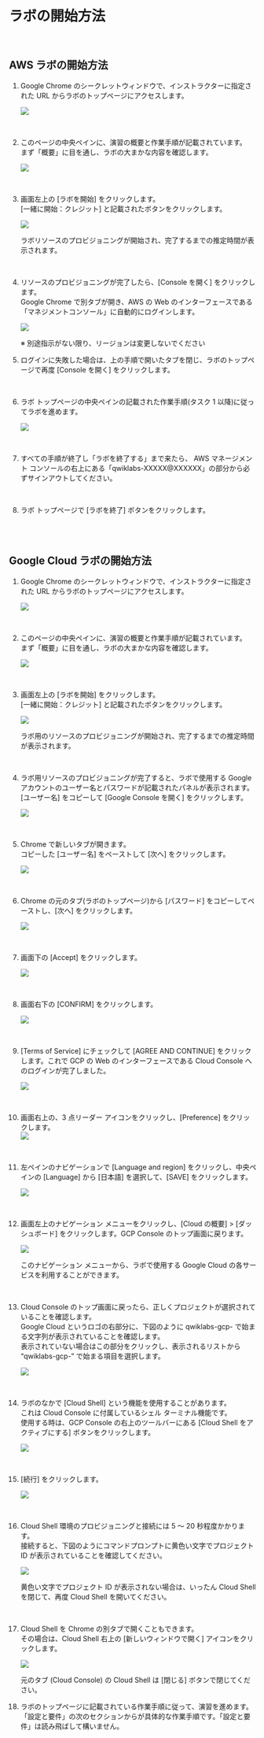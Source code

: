 # ラボの開始方法

<br />

## AWS ラボの開始方法

  
1. Google Chrome のシークレットウィンドウで、インストラクターに指定された URL からラボのトップページにアクセスします。    
  
   ![](https://lh5.googleusercontent.com/0w009Qv_p7XlDITowOB4Iv9rnAmzEi4Hwevns05mGQEmsCoJMMr0G4Psse1Qy0Ii7gJB4W4AkU1vVSmn5ll3SG4LlA2Rnt6pkf-9ST8v8tmIeEcQxrgCWm9NQPT4VrEXu_6UAHdZuzCkXK7l3vZMQw)
    
   <br />
  
2. このページの中央ペインに、演習の概要と作業手順が記載されています。  
   まず「概要」に目を通し、ラボの大まかな内容を確認します。    
   
   ![](https://lh3.googleusercontent.com/JGRjsMn6xc3oLZdzD56XWQQzYPsU-m_uPOyYiSC-FdMGD5T1Yi7kbHzeu3Z0hkgJFvmU7qg4AQg7U4NRcUDlzp9-gTw2jTbscpPeTC2Tx_yNvS8GOjHtW4FIWEuxT8DSF9cJHO0v0m-He4ipCOwAPQ)
    
   <br />

3. 画面左上の [ラボを開始] をクリックします。  
   [一緒に開始：クレジット] と記載されたボタンをクリックします。    
   
   ![](https://lh5.googleusercontent.com/glQ9LdicX5NcCSvIx5RiKp0BllwIbXQ0u6XFfD2jjvdc4uIynD30mf4e0-iMwasJOyX97mOn2t0x6rHuovo4A0FmZ-j6xzulDl6HiQNwn3xSReAGpL3wwt7rop04wFzgyjSAbe-Pz_EbQOWLrDVzig)  
      
   ラボリソースのプロビジョニングが開始され、完了するまでの推定時間が表示されます。
 
   <br />

4. リソースのプロビジョニングが完了したら、[Console を開く] をクリックします。  
     Google Chrome で別タブが開き、AWS の Web のインターフェースである「マネジメントコンソール」に自動的にログインします。  
      
    ![](https://lh4.googleusercontent.com/Td9SQGJJ1TXTjpXkChLHuYEK-41LOcPouRz9CUXX_sVX6YlWIL3rESBNkr543VbZBI1Sj_48CmdWVx3X6bWlGOCc8j8jIMisfsBOgXUWDURACE1PTZrBk5eLZBCEBvUwH_aN98_J-G4kDshZSPIbXw)  
      
    ※ 別途指示がない限り、リージョンは変更しないでください
    
5. ログインに失敗した場合は、上の手順で開いたタブを閉じ、ラボのトップページで再度 [Console を開く] をクリックします。

   <br />

6. ラボ トップページの中央ペインの記載された作業手順(タスク 1 以降)に従ってラボを進めます。  
      
   ![](https://lh6.googleusercontent.com/xRuuHOhuTPlgxz_pjCQnnOZIe2xNg4wHENA02CS1z7djdbMSfvz2tPr6jfoYtli912FfBoxEDuvwEtKQXWf3QxkYuZyz8B5g1n0BM6s6bi1nlFnk5tsDfgvoVf0yUmArM_bE7PPmfetOW2XMU-3frg)
    
   <br />
  

7. すべての手順が終了し「ラボを終了する」まで来たら、 AWS マネージメント コンソールの右上にある「qwiklabs-XXXXX@XXXXXX」の部分から必ずサインアウトしてください。
 
   <br />

8. ラボ トップページで [ラボを終了] ボタンをクリックします。
    
<br />
  
<br />  

## Google Cloud ラボの開始方法  
 
1. Google Chrome のシークレットウィンドウで、インストラクターに指定された URL からラボのトップページにアクセスします。    
   
   ![](https://lh5.googleusercontent.com/HtuRHvT0r9Ij9oUhQNFJoTfQos4tgiZdoAkQRU_PcJUEw7SOFdn6-kKB_sFwpEUz-2sxihMtK_YPjajViyZs3XCXS6iB7UyeL_f_wMG0EgXBkOPo1U-q4ewSYXCnDJOvQQx6sX3s32VI0GiAefctCQ)
    
   <br />  
  
2. このページの中央ペインに、演習の概要と作業手順が記載されています。  
   まず「概要」に目を通し、ラボの大まかな内容を確認します。  
   
   ![](https://lh6.googleusercontent.com/TWKnibR9ZTZXkIMH9pa5A6n-4rtWZJiF3IkAL8K8xCBQSL7rwnge0wCgWkJCF4SzlHZfNfZKGXmCuxFnoIszRaqfLj0WDcRTFBLhi4zktEqOI1sRSSqfYnXmR-_9JmlQEZbKGKnQvl5c-mbuG6qMZw)

   <br />

3. 画面左上の [ラボを開始] をクリックします。  
   [一緒に開始：クレジット] と記載されたボタンをクリックします。  
   
   ![](https://lh5.googleusercontent.com/glQ9LdicX5NcCSvIx5RiKp0BllwIbXQ0u6XFfD2jjvdc4uIynD30mf4e0-iMwasJOyX97mOn2t0x6rHuovo4A0FmZ-j6xzulDl6HiQNwn3xSReAGpL3wwt7rop04wFzgyjSAbe-Pz_EbQOWLrDVzig)  
   
   ラボ用のリソースのプロビジョニングが開始され、完了するまでの推定時間が表示されます。  
   
   <br />
    
4. ラボ用リソースのプロビジョニングが完了すると、ラボで使用する Google アカウントのユーザー名とパスワードが記載されたパネルが表示されます。  
   [ユーザー名] をコピーして [Google Console を開く] をクリックします。  
   
   ![](https://lh6.googleusercontent.com/hyTxXR8_9AtV1r2dnRPOR4lQ1p-O0VaONzft3RBp2Mi9hwpDspZrWBoQ2IzMXSnVo9dBuZF3DFjZeB7SpYSr7udsnK4BVB58C8j32_FJ6PDisaUm5jYEnidHHmLxpslXsk5SlvELJFLo9jvatuqWqg)
    
   <br />

5. Chrome で新しいタブが開きます。  
   コピーした [ユーザー名] をペーストして [次へ] をクリックします。  
   
   ![](https://lh3.googleusercontent.com/U9he6tZmEKmWPvswu4_qCX5T9NcuOVjvzrLCQMUl8FvFjDCktGBo3NYoNBy5VRYU0wwRgK8TGTL2EakpL0NMz_lYMk4aDz_w_6mvziA4HWUcoosJ2pmJyn5cU0wFAoqsmQoPZ5dBsVulbTEaRhk8hw)

   <br />
    
6. Chrome の元のタブ(ラボのトップページ)から [パスワード] をコピーしてペーストし、[次へ] をクリックします。    
   
   ![](https://lh3.googleusercontent.com/dMn_7cfI2Oe_A56Lh4s-mfcltQdtebFVJICX42pjQal_iUre5piSNlgbR6IWJcQA6lJi8qONadU7ZZiJmZlk9aezcDlpUq2Bs7Rb_4aCYvOEUN0UMWiz3rAKrTkyDqG7vYd59eJ2Km0pp24Jb2pRkw)

   <br />
    
7. 画面下の [Accept] をクリックします。  
   
   ![](https://lh6.googleusercontent.com/BigGnwKqkKtljaR2Gp0lnpZ78NZRuhIxN75yD3W_DdUpfOWufBxOA914R3uUOeFVqpu5JRTSs_bx6j4-BM_IZUJ5zkBUFVH_wHlGjc3rAl8aZv8kcTQYlkbMCglisx8Oxl3E6Wmz4TPQ7zHcg96v-A)
 
<br />
   
8. 画面右下の [CONFIRM] をクリックします。  
   
   ![](https://lh4.googleusercontent.com/QTI_euOrd1q4javXCS1FFG0JEvIE9kXURVerr23KXuBHYvuzcrAyOHIomg1l1ELL0EcQZM7vGX2p1g0LGrJyKt9RvMuk_YUB8nIN9hmv1rB4PT1hDB-htM4mtCwUwIoWNcvQIQFSwxR9FH8oaLH9iQ)
    
   <br />  

9. [Terms of Service] にチェックして [AGREE AND CONTINUE] をクリックします。これで GCP の Web のインターフェースである Cloud Console へのログインが完了しました。  
   
   ![](https://lh4.googleusercontent.com/_EGcou5LRJmEyM88GCFX-PBTb74m07n7O7RuZrVzV9lqeMNC-qkd_PkJNeTO4m5JzIoXneCY2TBiMb7csPjB45XAWSflDZ-4SKbKuL7MMiRlzEQjxBF5PctXFVVKnuZ9xxIg6TkC0nEZEW8I-Hzc6A)

   <br />
    
10. 画面右上の、3 点リーダー アイコンをクリックし、[Preference] をクリックします。  
    ![](https://lh4.googleusercontent.com/hMVjgmCINkkJhoC8-EW7W08HGiBbxDtPcH0fmC_YaD0aC6abImkdbcb0Fx5m3e4HubNP_gbDiHX8_DF2LLLBCQc43_jDubkq-C1xcsVhpXNDf8lx0qj4MZCLmw7rRJlqR1u46kyGWMftsBMyiwPVCg)  
  
    <br />    
    
11. 左ペインのナビゲーションで [Language and region] をクリックし、中央ペインの [Language] から [日本語] を選択して、[SAVE] をクリックします。  
    
    ![](https://lh5.googleusercontent.com/ibBfzHTXFKYPKy7O1O59Jt7atyVWt_1u3pGt8ScJJ7cEt7JlsMr7gxNATeodV-1skdzoWMvQuXMcsvHipEXjbGewbu3g4mbWDq8FvzKQ-APAfyI_71X8HzNHkThPm-ew09LN7GAiWG8Bs1T9VHMz-g)  
      
    <br />
    
12. 画面左上のナビゲーション メニューをクリックし、[Cloud の概要] > [ダッシュボード] をクリックします。GCP Console のトップ画面に戻ります。   
    
    ![](https://lh3.googleusercontent.com/VYb8Owxt5AF5wr8bQ5ShLICmJxBxkCmQu70mzHsXhd-rFMMwb8RKt_H8MZKer0Il4ddyUPu2ZwjXZhRFpANK4eg-FmUjqO8t7QqYGvA67nMpXdJD64GHv9uCP1edGE41VJs2ofdBvFhRNtMVKwAneg)  
      
    このナビゲーション メニューから、ラボで使用する Google Cloud の各サービスを利用することができます。  
    
    <br />  
    
13. Cloud Console のトップ画面に戻ったら、正しくプロジェクトが選択されていることを確認します。  
    Google Cloud というロゴの右部分に、下図のように qwiklabs-gcp- で始まる文字列が表示されていることを確認します。  
    表示されていない場合はこの部分をクリックし、表示されるリストから “qwiklabs-gcp-” で始まる項目を選択します。  
      
    ![](https://lh3.googleusercontent.com/lznTmJPgxsdrtufAA0tbJRqBKtvgYpZU1D_m8vfveVzn5EKIZVne46ZhAdFxmsE12l9935233G1vJmStxvPVgIDyu4meGEA44rRY5tWNCrIhyrAAQKMpznfmBvaEa_O6bvKXz3z8K_sangq_mcKD8g)  
   
    <br />   
    
14. ラボのなかで [Cloud Shell] という機能を使用することがあります。  
    これは Cloud Console に付属しているシェル ターミナル機能です。  
    使用する時は、GCP Console の右上のツールバーにある [Cloud Shell をアクティブにする] ボタンをクリックします。  
    
    ![](https://lh4.googleusercontent.com/OW5Tjr9tVMlhBVmAarp5GJRdHWYZ_rFpSZI_ZNtkCzK4XglIJXwiPTLFadde1MAIii3HbjJzhVpyCsBZvk4I_A0su-oT_vo1Ffi5f_JUSgdkKLtutZz5BG159TtfILFgDaAmd0RWbb_oUJ7W0tu96w)  
     
    <br />  
    
15. [続行] をクリックします。  
    
    ![](https://lh6.googleusercontent.com/-gNi4oQJ1mXpEF6c0g6cJPP9CgpTgay3uvbHySClmzyE5bbSKVRWY0w9Ibm1ynZbeVQpV8fhXFXE6gncYtr4meNL-UgGxk74UMb-dSnsGlmo5aSoyPOWnlAaXcOWLZvafJK02M_OZX_wlSvc_kxE3g)
    
    <br />

16. Cloud Shell 環境のプロビジョニングと接続には 5 ～ 20 秒程度かかります。  
    接続すると、下図のようにコマンドプロンプトに黄色い文字でプロジェクト ID が表示されていることを確認してください。      
    
    ![](https://lh5.googleusercontent.com/VMk7K44JK351J6XxCuhyE_qrQc5-bAHe-Kh9AgMPyPZybvPTvZ84G0MUYWyOn4O0m-0JWJUu68r_Jt69XkhIJf0SuHKegppzsB7hBCVwLwB9bFdUbFRez3GhBnp08qBjKzlsfAqAVuGKz1ocx19A9g)  
      
    黄色い文字でプロジェクト ID が表示されない場合は、いったん Cloud Shell を閉じて、再度 Cloud Shell を開いてください。  

    <br />      
    
17. Cloud Shell を Chrome の別タブで開くこともできます。  
    その場合は、Cloud Shell 右上の [新しいウィンドウで開く] アイコンをクリックします。  
    
    ![](https://lh6.googleusercontent.com/cxrzFkjwIyrzjoUzbU4-StZy_z8l2Q1tDlRtvVegLeUusV8dEMakCjxJ7vuOVHa8gi3feVT1WKK42aId8qeENQF01DhZfzkn_1llrhh7TCinSRuVmzIx824ReVdt5LwNWcf-aMII4FqaHaOk1O6bTg)  
      
    元のタブ (Cloud Console) の Cloud Shell は [閉じる] ボタンで閉じてください。  
      
    
18. ラボのトップページに記載されている作業手順に従って、演習を進めます。  
    「設定と要件」の次のセクションからが具体的な作業手順です。「設定と要件」は読み飛ばして構いません。

